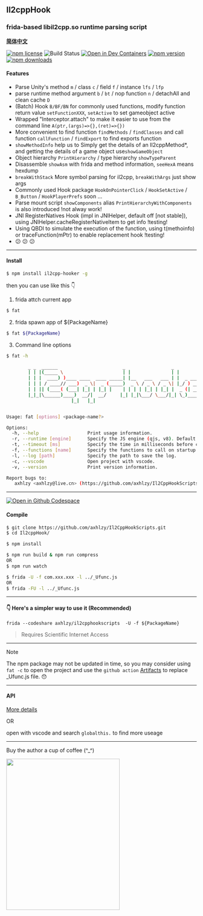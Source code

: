 ## Il2cppHook

### frida-based libil2cpp.so runtime parsing script

[**简体中文**](README.zh-CN.md)

[![npm license](https://img.shields.io/npm/l/il2cpp-hooker.svg)](https://www.npmjs.com/package/il2cpp-hooker)
![Build Status](https://github.com/axhlzy/Il2CppHookScripts/actions/workflows/Auto-build.yml/badge.svg)
[![Open in Dev Containers](https://img.shields.io/static/v1?label=Dev%20Containers&message=Open&color=blue&logo=visualstudiocode)](https://vscode.dev/redirect?url=vscode://ms-vscode-remote.remote-containers/cloneInVolume?url=https://github.com/axhlzy/Il2CppHookScripts)
[![npm version](https://img.shields.io/npm/v/il2cpp-hooker.svg)](https://www.npmjs.com/package/il2cpp-hooker)
[![npm downloads](https://img.shields.io/npm/dm/il2cpp-hooker.svg)](https://www.npmjs.com/package/il2cpp-hooker)

#### Features 

- Parse Unity's method `m` / class `c` / field `f` / instance `lfs` / `lfp`
- parse runtime method argument `b` / `bt` / nop function `n` / detachAll and clean cache `D`
- (Batch) Hook `B/BF/BN` for commonly used functions, modify function return value `setFunctionXXX`, `setActive` to set gameobject active
- Wrapped "Interceptor.attach" to make it easier to use from the command line `A(ptr,(args)=>{},(ret)=>{})`
- More convenient to find function `findMethods` / `findClasses` and call function `callFunction` / `findExport` to find exports function
- `showMethodInfo` help us to Simply get the details of an Il2cppMethod*, and getting the details of a game object use`showGameObject` 
- Object hierarchy `PrintHierarchy` / type hierarchy `showTypeParent`
- Disassemble `showAsm` with frida and method information, `seeHexA` means hexdump
- `breakWithStack` More symbol parsing for il2cpp, `breakWithArgs` just show args
- Commonly used Hook package `HookOnPointerClick` / `HookSetActive` / `B_Button` / `HookPlayerPrefs` soon ...
- Parse mount script `showComponents` alias `PrintHierarchyWithComponents` is also introduced !not alway work!
- JNI RegisterNatives Hook (impl in JNIHelper, default off [not stable]), using JNIHelper.cacheRegisterNativeItem to get info !testing!
- Using QBDI to simulate the execution of the function, using t(methoinfo) or traceFunction(mPtr) to enable replacement hook !testing!
- :confused: :confused: :confused:

-------

#### Install
```sh
$ npm install il2cpp-hooker -g
```

then you can use like this :point_down:

1. frida attch current app
```sh
$ fat

```
2. frida spawn app of ${PackageName}
```sh
$ fat ${PackageName}
```

3. Command line options
```sh
$ fat -h

        _ _  ______                        _                 _
        | | |(_____ \                      | |               | |
        | | |  ____) )____ ____  ____ _____| |__   ___   ___ | |  _ _____  ____
        | | | / ____// ___)  _ \|  _ (_____)  _ \ / _ \ / _ \| |_/ ) ___ |/ ___)
        | | || (____( (___| |_| | |_| |    | | | | |_| | |_| |  _ (| ____| |
        |_|_|\______)____)  __/|  __/     |_| |_|\___/ \___/|_| \_)_____)_|
                        |_|   |_|


Usage: fat [options] <package-name?>

Options:
  -h, --help                  Print usage information.
  -r, --runtime [engine]      Specify the JS engine (qjs, v8). Default: v8
  -t, --timeout [ms]          Specify the time in milliseconds before calling the function.
  -f, --functions [name]      Specify the functions to call on startup. example: -f getApkInfo();
  -l, --log [path]            Specify the path to save the log.
  -c, --vscode                Open project with vscode.
  -v, --version               Print version information.

Report bugs to:
   axhlzy <axhlzy@live.cn> (https://github.com/axhlzy/Il2CppHookScripts/)

```

-------

[<img src="https://github.com/codespaces/badge.svg" title="Open in Github Codespace">](https://codespaces.new/axhlzy/Il2CppHookScripts)

#### Compile
```sh
$ git clone https://github.com/axhlzy/Il2CppHookScripts.git
$ cd Il2cppHook/

$ npm install

$ npm run build & npm run compress
OR
$ npm run watch

$ frida -U -f com.xxx.xxx -l ../_Ufunc.js
OR
$ frida -FU -l ../_Ufunc.js
```

-------

#### 👇 Here's a simpler way to use it (Recommended)
`frida --codeshare axhlzy/il2cpphookscripts  -U -f ${PackageName}`

> Requires Scientific Internet Access

-------

> [!NOTE]
> The npm package may not be updated in time, so you may consider using `fat -c` to open the project and use the `github action` [Artifacts](https://github.com/axhlzy/Il2CppHookScripts/actions) to replace _Ufunc.js file. :hushed:

-------

#### API

[More details](https://github.com/axhlzy/Il2CppHookScripts/wiki)

OR

open with vscode and search `globalthis.` to find more useage

-------

Buy the author a cup of coffee (^_^)

<img src=https://github.com/axhlzy/Il2CppHookScripts/assets/20512058/618a0674-e5ad-4c0f-9435-f7e133d4b293 width="300" height="400">

<!-- qq:597290673 -->
<!-- wx:axhlzy0922 -->
<!-- tg:axhlzy -->
